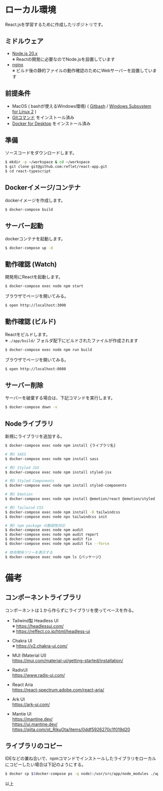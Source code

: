 # ローカル環境 #

React.jsを学習するために作成したリポジトリです。

## ミドルウェア ##

* [Node.js 20.x](https://nodejs.jp/)  
  ※ Reactの開発に必要なのでNode.jsを設置しています  
* [nginx](https://nginx.org/en/)  
  ※ ビルド後の静的ファイルの動作確認のためにWebサーバーを設置しています  

## 前提条件 ##
* MacOS ( bashが使えるWindows環境)
  ( [Gitbash](https://gitforwindows.org) / [Windows Subsystem for Linux 2](https://docs.microsoft.com/ja-jp/windows/wsl/install-win10) )
* [Gitコマンド](https://git-scm.com) をインストール済み
* [Docker for Desktop](https://hub.docker.com/editions/community/docker-ce-desktop-mac) をインストール済み

## 準備 ##

ソースコードをダウンロードします。

```bash
$ mkdir -p ~/workspace & cd ~/workspace
$ git clone git@github.com:reflet/react-app.git
$ cd react-typescript
```

## Dockerイメージ/コンテナ ##

dockerイメージを作成します。

```bash
$ docker-compose build
```

## サーバー起動 ##

dockerコンテナを起動します。

```bash
$ docker-compose up -d
```

## 動作確認 (Watch) ##

開発用にReactを起動します。

```bash
$ docker-compose exec node npm start
```

ブラウザでページを開いてみる。

```bash
$ open http://localhost:3000
```

## 動作確認 (ビルド) ##

Reactをビルドします。  
※ `./app/build/` フォルダ配下にビルドされたファイルが作成されます  

```bash
$ docker-compose exec node npm run build
```

ブラウザでページを開いてみる。

```bash
$ open http://localhost:8080
```

## サーバー削除 ##

サーバーを破棄する場合は、下記コマンドを実行します。

```bash
$ docker-compose down -v
```

## Nodeライブラリ ##

新規にライブラリを追加する。

```bash
$ docker-compose exec node npm install {ライブラリ名}
```

```bash
# 例) SASS
$ docker-compose exec node npm install sass

# 例) Styled JSX
$ docker-compose exec node npm install styled-jsx

# 例) Styled Components
$ docker-compose exec node npm install styled-components

# 例) Emotion
$ docker-compose exec node npm install @emotion/react @emotion/styled

# 例) Tailwind CSS
$ docker-compose exec node npm install -D tailwindcss
$ docker-compose exec node npx tailwindcss init
```

```bash
# 例) npm package の脆弱性対応
$ docker-compose exec node npm audit
$ docker-compose exec node npm audit report
$ docker-compose exec node npm audit fix
$ docker-compose exec node npm audit fix --force
```

```bash
# 依存関係ツリーを表示する
$ docker-compose exec node npm ls {パッケージ}
```

# 備考 #
## コンポーネントライブラリ ##
コンポーネントは１から作らずにライブラリを使ってベースを作る。  

* Tailwind製 Headless UI  
  ※ https://headlessui.com/  
  ※ https://reffect.co.jp/html/headless-ui

* Chakra UI  
  ※ https://v2.chakra-ui.com/  

* MUI (Material UI)  
  https://mui.com/material-ui/getting-started/installation/  

* RadixUI  
  https://www.radix-ui.com/  

* React Aria  
  https://react-spectrum.adobe.com/react-aria/  

* Ark UI  
  https://ark-ui.com/  

* Mantie UI  
  https://mantine.dev/  
  https://ui.mantine.dev/
  https://qiita.com/ot_RikuOta/items/0ddf5926270c1f019d20  

## ライブラリのコピー ##

IDEなどの兼ね合いで、npmコマンドでインストールしたライブラリをローカルにコピーしたい場合は下記のようにする。

```bash
$ docker cp $(docker-compose ps -q node):/usr/src/app/node_modules ./app/
```

以上  
